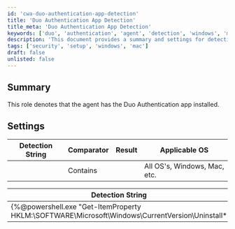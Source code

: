 ```yaml
---
id: 'cwa-duo-authentication-app-detection'
title: 'Duo Authentication App Detection'
title_meta: 'Duo Authentication App Detection'
keywords: ['duo', 'authentication', 'agent', 'detection', 'windows', 'mac']
description: 'This document provides a summary and settings for detecting the installation of the Duo Authentication app on various operating systems, including Windows and Mac. It includes a detection string and applicable settings for monitoring the presence of the application.'
tags: ['security', 'setup', 'windows', 'mac']
draft: false
unlisted: false
---
```

## Summary

This role denotes that the agent has the Duo Authentication app installed.

## Settings

| Detection String | Comparator | Result | Applicable OS           |
|------------------|------------|--------|-------------------------|
|                  | Contains   |        | All OS's, Windows, Mac, etc. |

| Detection String                                                                                   |
|----------------------------------------------------------------------------------------------------|
| {%@powershell.exe "Get-ItemProperty HKLM:\SOFTWARE\Microsoft\Windows\CurrentVersion\Uninstall\* | Select-Object DisplayName | Format-Table -autosize" | Find /i "Duo Authentication"@%} |

